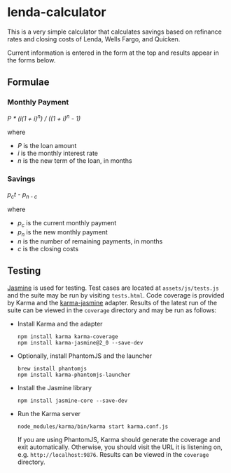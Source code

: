 # lenda-calculator

This is a very simple calculator that calculates savings based on refinance rates and closing costs of Lenda, Wells Fargo, and Quicken.

Current information is entered in the form at the top and results appear in the forms below.

## Formulae
### Monthly Payment
*P * (i(1 + i)<sup>n</sup>) / ((1 + i)<sup>n</sup> - 1)*

where

- *P* is the loan amount
- *i* is the monthly interest rate
- *n* is the new term of the loan, in months

### Savings
*p<sub>c</sub>t - p<sub>n - c*

where

- *p<sub>c</sub>* is the current monthly payment
- *p<sub>n</sub>* is the new monthly payment
- *n* is the number of remaining payments, in months
- *c* is the closing costs

## Testing
[Jasmine](http://jasmine.github.io/) is used for testing. Test cases are located at `assets/js/tests.js` and the suite may be run by visiting `tests.html`. Code coverage is provided by Karma and the [karma-jasmine](https://github.com/karma-runner/karma-jasmine) adapter. Results of the latest run of the suite can be viewed in the `coverage` directory and may be run as follows:

- Install Karma and the adapter
	```
	npm install karma karma-coverage
	npm install karma-jasmine@2_0 --save-dev
	```
	
- Optionally, install PhantomJS and the launcher
	```
	brew install phantomjs
	npm install karma-phantomjs-launcher
	```
- Install the Jasmine library
	```
	npm install jasmine-core --save-dev
	```
- Run the Karma server
	```
	node_modules/karma/bin/karma start karma.conf.js
	```
	If you are using PhantomJS, Karma should generate the coverage and exit automatically. Otherwise, you should visit the URL it is listening on, e.g. `http://localhost:9876`. Results can be viewed in the `coverage` directory.